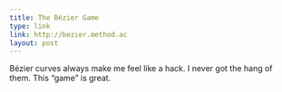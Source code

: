 ```yaml
---
title: The Bézier Game
type: link
link: http://bezier.method.ac
layout: post
---
```

Bézier curves always make me feel like a hack. I never got the hang of them. This “game” is great.